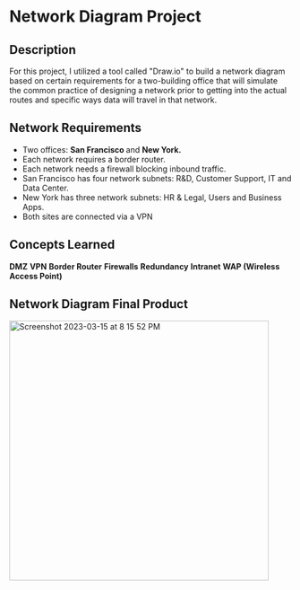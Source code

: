 <h1>Network Diagram Project</h1>



<h2>Description</h2>
For this project, I utilized a tool called "Draw.io" to build a network diagram based on certain requirements for a two-building office that will simulate the common practice of designing a network prior to getting into the actual routes and specific ways data will travel in that network.
<br />


<h2> Network Requirements </h2>

- Two offices: <b>San Francisco </b> and  <b> New York.</b>
- Each network requires a border router. 
- Each network needs a firewall blocking inbound traffic.
- San Francisco has four network subnets: R&D, Customer Support, IT and Data Center.
- New York has three network subnets: HR & Legal, Users and Business Apps.
- Both sites are connected via a VPN

<h2> Concepts Learned </h2>

<b>DMZ</b>
<b>VPN</b>
<b>Border Router</b>
<b>Firewalls</b>
<b>Redundancy</b>
<b>Intranet</b>
<b>WAP (Wireless Access Point)</b>

<h2>Network Diagram Final Product</h2>
<img width="463" alt="Screenshot 2023-03-15 at 8 15 52 PM" src="https://user-images.githubusercontent.com/127968338/225476699-bfdc4d8b-4aae-4c6f-86ab-75ce265e5a75.png">



<!--
 ```diff
- text in red
+ text in green
! text in orange
# text in gray
@@ text in purple (and bold)@@
```
--!>
